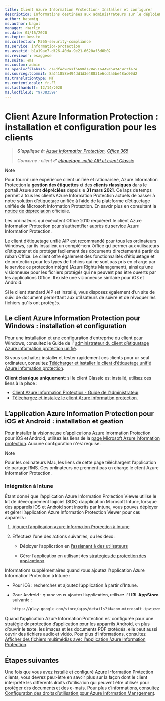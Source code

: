```yaml
---
title: Client Azure Information Protection- Installer et configurer
description: Informations destinées aux administrateurs sur le déploiement des clients Azure Information Protection sur des ordinateurs Windows et des appareils mobiles.
author: batamig
ms.author: bagol
manager: rkarlin
ms.date: 03/16/2020
ms.topic: how-to
ms.collection: M365-security-compliance
ms.service: information-protection
ms.assetid: b1a19ae7-db26-40da-9e21-6620af3d0b02
ms.reviewer: esaggese
ms.suite: ems
ms.custom: admin
ms.openlocfilehash: ca4dfed92aafb690da28e5164496b924c9c3fe7e
ms.sourcegitcommit: 8a141858e494dd1d3e48831e6cd5a5be48ac00d2
ms.translationtype: MT
ms.contentlocale: fr-FR
ms.lasthandoff: 12/14/2020
ms.locfileid: "97383599"
---
```

# <a name="azure-information-protection-client-installation-and-configuration-for-clients"></a>Client Azure Information Protection : installation et configuration pour les clients

>***S’applique à**: [Azure Information Protection](https://azure.microsoft.com/pricing/details/information-protection), [Office 365](https://download.microsoft.com/download/E/C/F/ECF42E71-4EC0-48FF-AA00-577AC14D5B5C/Azure_Information_Protection_licensing_datasheet_EN-US.pdf)*
>
>*Concerne : client **d'** [étiquetage unifié AIP et client Classic](faqs.md#whats-the-difference-between-the-azure-information-protection-classic-and-unified-labeling-clients)*

>[!NOTE]
> Pour fournir une expérience client unifiée et rationalisée, Azure Information Protection la **gestion des étiquettes** et des **clients classiques** dans le portail Azure sont **dépréciées** depuis le **31 mars 2021**. Ce laps de temps permet à tous les clients Azure Information Protection actuels de passer à notre solution d’étiquetage unifiée à l’aide de la plateforme d’étiquetage unifiée de Microsoft Information Protection. En savoir plus en consultant la [notice de dépréciation](https://aka.ms/aipclassicsunset) officielle.

Les ordinateurs qui exécutent Office 2010 requièrent le client Azure Information Protection pour s’authentifier auprès du service Azure Information Protection.

Le client d’étiquetage unifié AIP est recommandé pour tous les ordinateurs Windows, car ils installent un complément Office qui permet aux utilisateurs d’étiqueter et de protéger facilement des documents directement à partir du ruban Office. Le client offre également des fonctionnalités d’étiquetage et de protection pour les types de fichiers qui ne sont pas pris en charge par le service de protection intégré (Azure Rights Management), ainsi qu’une visionneuse pour les fichiers protégés qui ne peuvent pas être ouverts par les applications Office. Il existe une visionneuse similaire pour iOS et Android.

Si le client standard AIP est installé, vous disposez également d’un site de suivi de document permettant aux utilisateurs de suivre et de révoquer les fichiers qu’ils ont protégés.

## <a name="the-azure-information-protection-client-for-windows-installation-and-configuration"></a>Le client Azure Information Protection pour Windows : installation et configuration

Pour une installation et une configuration d’entreprise du client pour Windows, consultez le Guide de l' [administrateur du client d’étiquetage Azure information protection unifié](./rms-client/clientv2-admin-guide.md).

Si vous souhaitez installer et tester rapidement ces clients pour un seul ordinateur, consultez [Télécharger et installer le client d’étiquetage unifié Azure information protection](./rms-client/install-unifiedlabelingclient-app.md).

**Client classique uniquement**: si le client Classic est installé, utilisez ces liens à la place :

- [Client Azure Information Protection - Guide de l’administrateur](./rms-client/client-admin-guide.md)
- [Téléchargez et installez le client Azure information protection](./rms-client/install-client-app.md).

## <a name="the-azure-information-protection-app-for-ios-and-android-installation-and-management"></a>L’application Azure Information Protection pour iOS et Android : installation et gestion

Pour installer la visionneuse d’applications Azure Information Protection pour iOS et Android, utilisez les liens de la [page Microsoft Azure information protection](https://go.microsoft.com/fwlink/?LinkId=303970). Aucune configuration n'est requise.

> [!NOTE]
> Pour les ordinateurs Mac, les liens de cette page téléchargent l’application de partage RMS. Ces ordinateurs ne prennent pas en charge le client Azure Information Protection.

### <a name="integration-with-intune"></a>Intégration à Intune

Étant donné que l’application Azure Information Protection Viewer utilise le kit de développement logiciel (SDK) d’application Microsoft Intune, lorsque des appareils iOS et Android sont inscrits par Intune, vous pouvez déployer et gérer l’application Azure Information Protection Viewer pour ces appareils :

1. [Ajouter l’application Azure Information Protection à Intune](/intune/apps/apps-add)

2. Effectuez l’une des actions suivantes, ou les deux :

    - Déployer l’application en [l’assignant à des utilisateurs](/intune/apps/apps-deploy)

    - Gérer l’application en utilisant des [stratégies de protection des applications](/intune/apps/app-protection-policies)

Informations supplémentaires quand vous ajoutez l’application Azure Information Protection à Intune :

- Pour iOS : recherchez et ajoutez l’application à partir d’Intune.

- Pour Android : quand vous ajoutez l’application, utilisez l' **URL AppStore** suivante :

    ```md
    https://play.google.com/store/apps/details?id=com.microsoft.ipviewer
    ```

Quand l’application Azure Information Protection est configurée pour une stratégie de protection d’application pour les appareils Android, en plus d’ouvrir le texte, les images et les documents PDF protégés, elle peut aussi ouvrir des fichiers audio et vidéo. Pour plus d’informations, consultez [Afficher des fichiers multimédias avec l’application Azure Information Protection](/intune/fundamentals/end-user-mam-apps-android#view-media-files-with-the-azure-information-protection-app).

## <a name="next-steps"></a>Étapes suivantes

Une fois que vous avez installé et configuré Azure Information Protection clients, vous devrez peut-être en savoir plus sur la façon dont le client interprète les différents droits d’utilisation qui peuvent être utilisés pour protéger des documents et des e-mails. Pour plus d’informations, consultez [Configuration des droits d’utilisation pour Azure Information Management](configure-usage-rights.md).
